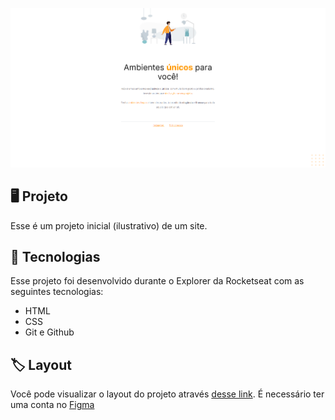 <p align="center">
  <img src=".github/demonstracao.png" alt="Pré-visualização do projeto">
</p>

## 🖥️ Projeto
Esse  é um projeto inicial (ilustrativo) de um site.

## 🚀 Tecnologias
Esse projeto  foi desenvolvido durante o Explorer da Rocketseat com as seguintes tecnologias:

- HTML
- CSS
- Git e Github

## 🏷️ Layout
Você pode visualizar o layout do projeto através
[desse link](https://www.figma.com/file/j4xEBe5JIdVItAeyzJxChB/Explorer---Projeto-01-(Copy)?type=design&node-id=0-1&t=2pSikV8V42PonwZY-0).
É necessário ter uma conta no [Figma](https://www.figma.com)